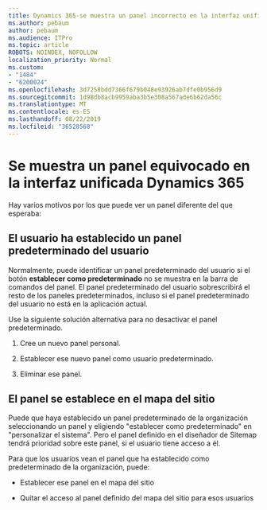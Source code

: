```yaml
---
title: Dynamics 365-se muestra un panel incorrecto en la interfaz unificada Dynamics 365
ms.author: pebaum
author: pebaum
ms.audience: ITPro
ms.topic: article
ROBOTS: NOINDEX, NOFOLLOW
localization_priority: Normal
ms.custom:
- "1484"
- "6200024"
ms.openlocfilehash: 3d7258bdd7366f679b048e93926ab7dfe0b956d9
ms.sourcegitcommit: 1d98db8acb9959aba3b5e308a567ade6b62da56c
ms.translationtype: MT
ms.contentlocale: es-ES
ms.lasthandoff: 08/22/2019
ms.locfileid: "36528568"
---
```

# <a name="wrong-dashboard-shows-in-dynamics-365-unified-interface"></a>Se muestra un panel equivocado en la interfaz unificada Dynamics 365

Hay varios motivos por los que puede ver un panel diferente del que esperaba:

## <a name="the-user-has-set-a-user-default-dashboard"></a>El usuario ha establecido un panel predeterminado del usuario 

Normalmente, puede identificar un panel predeterminado del usuario si el botón **establecer como predeterminado** no se muestra en la barra de comandos del panel. El panel predeterminado del usuario sobrescribirá el resto de los paneles predeterminados, incluso si el panel predeterminado del usuario no está en la aplicación actual.

Use la siguiente solución alternativa para no desactivar el panel predeterminado.

1. Cree un nuevo panel personal.

2. Establecer ese nuevo panel como usuario predeterminado.

3. Eliminar ese panel.

## <a name="the-dashboard-is-set-in-the-sitemap"></a>El panel se establece en el mapa del sitio

Puede que haya establecido un panel predeterminado de la organización seleccionando un panel y eligiendo "establecer como predeterminado" en "personalizar el sistema". Pero el panel definido en el diseñador de Sitemap tendrá prioridad sobre este panel, si el usuario tiene acceso a él.

Para que los usuarios vean el panel que ha establecido como predeterminado de la organización, puede:

* Establecer ese panel en el mapa del sitio

* Quitar el acceso al panel definido del mapa del sitio para esos usuarios
